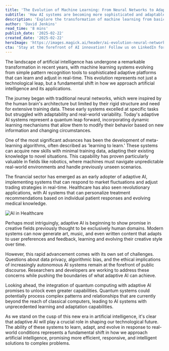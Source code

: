 ```yaml
---
title: 'The Evolution of Machine Learning: From Neural Networks to Adaptive AI'
subtitle: 'How AI systems are becoming more sophisticated and adaptable'
description: 'Explore the transformation of machine learning from basic neural networks to sophisticated adaptive AI systems, and discover how this evolution is reshaping industries from finance to healthcare. Learn about the latest developments in meta-learning algorithms and the promise of quantum computing integration.'
author: 'David Jenkins'
read_time: '8 mins'
publish_date: '2025-02-22'
created_date: '2025-02-22'
heroImage: 'https://images.magick.ai/header/ai-evolution-neural-networks.jpg'
cta: 'Stay at the forefront of AI innovation! Follow us on LinkedIn for daily updates on breakthrough technologies and insider perspectives on the future of machine learning.'
---
```


The landscape of artificial intelligence has undergone a remarkable transformation in recent years, with machine learning systems evolving from simple pattern recognition tools to sophisticated adaptive platforms that can learn and adjust in real-time. This evolution represents not just a technological leap, but a fundamental shift in how we approach artificial intelligence and its applications.

The journey began with traditional neural networks, which were inspired by the human brain's architecture but limited by their rigid structure and need for extensive training data. These early systems excelled at specific tasks but struggled with adaptability and real-world variability. Today's adaptive AI systems represent a quantum leap forward, incorporating dynamic learning mechanisms that allow them to modify their behavior based on new information and changing circumstances.

One of the most significant advances has been the development of meta-learning algorithms, often described as 'learning to learn.' These systems can acquire new skills with minimal training data, adapting their existing knowledge to novel situations. This capability has proven particularly valuable in fields like robotics, where machines must navigate unpredictable real-world environments and handle previously unseen scenarios.

The financial sector has emerged as an early adopter of adaptive AI, implementing systems that can respond to market fluctuations and adjust trading strategies in real-time. Healthcare has also seen revolutionary applications, with AI systems that can personalize treatment recommendations based on individual patient responses and evolving medical knowledge.

![AI in Healthcare](https://i.magick.ai/nC1p/1748039356001_adaptive_ai_healthcare.jpg)

Perhaps most intriguingly, adaptive AI is beginning to show promise in creative fields previously thought to be exclusively human domains. Modern systems can now generate art, music, and even written content that adapts to user preferences and feedback, learning and evolving their creative style over time.

However, this rapid advancement comes with its own set of challenges. Questions about data privacy, algorithmic bias, and the ethical implications of increasingly autonomous AI systems remain at the forefront of public discourse. Researchers and developers are working to address these concerns while pushing the boundaries of what adaptive AI can achieve.

Looking ahead, the integration of quantum computing with adaptive AI promises to unlock even greater capabilities. Quantum systems could potentially process complex patterns and relationships that are currently beyond the reach of classical computers, leading to AI systems with unprecedented learning and adaptation capabilities.

As we stand on the cusp of this new era in artificial intelligence, it's clear that adaptive AI will play a crucial role in shaping our technological future. The ability of these systems to learn, adapt, and evolve in response to real-world conditions represents a fundamental shift in how we approach artificial intelligence, promising more efficient, responsive, and intelligent solutions to complex problems.
